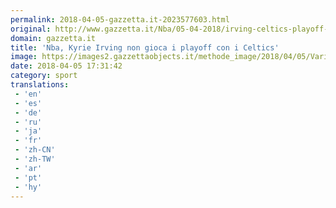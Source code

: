 ```yaml
---
permalink: 2018-04-05-gazzetta.it-2023577603.html
original: http://www.gazzetta.it/Nba/05-04-2018/irving-celtics-playoff-boston-260294083894.shtml
domain: gazzetta.it
title: 'Nba, Kyrie Irving non gioca i playoff con i Celtics'
image: https://images2.gazzettaobjects.it/methode_image/2018/04/05/Varie/Foto%20Varie%20-%20Trattate/53d51f78ddcef0fb3b284ef4f81473bb_169_xl.jpg
date: 2018-04-05 17:31:42
category: sport
translations: 
 - 'en'
 - 'es'
 - 'de'
 - 'ru'
 - 'ja'
 - 'fr'
 - 'zh-CN'
 - 'zh-TW'
 - 'ar'
 - 'pt'
 - 'hy'
---
```


